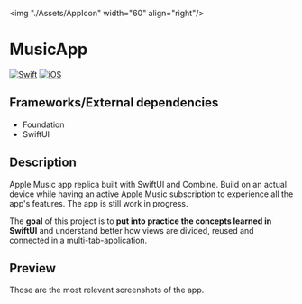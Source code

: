 <!-- HEADER -->
<img "./Assets/AppIcon" width="60" align="right"/>
<h1> MusicApp </h1>

[![Swift](https://img.shields.io/badge/Swift-5.0-orange.svg?longCache=true&style=flat&logo=swift)][Swift]
[![iOS](https://img.shields.io/badge/iOS-16.0+-lightgrey.svg?longCache=true&?style=flat&logo=apple)][iOS]





<!-- BODY -->

## Frameworks/External dependencies
- Foundation
- SwiftUI


## Description
Apple Music app replica built with SwiftUI and Combine. 
Build on an actual device while having an active Apple Music subscription to experience all the app's features.
The app is still work in progress.

The **goal** of this project is to **put into practice the concepts learned in SwiftUI** and understand better how views are divided, reused and connected in a multi-tab-application.


## Preview
Those are the most relevant screenshots of the app.



<!-- FOOTER -->
<!-- Permanent links -->
[Swift]: https://www.swift.org
[iOS]: https://developer.apple.com/ios/




